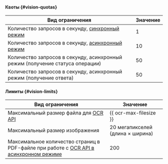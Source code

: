 #### Квоты {#vision-quotas}

Вид ограничения | Значение
----- | -----
Количество запросов в секунду, [синхронный режим](../vision/ocr/api-ref/TextRecognition/index.md) | 1
Количество запросов в секунду, [асинхронный режим](../vision/ocr/api-ref/TextRecognitionAsync/index.md) | 10
Количество запросов в секунду, асинхронный режим (получение статуса операции) | 50
Количество запросов в секунду, асинхронный режим (получение ответа) | 50

#### Лимиты {#vision-limits}

Вид ограничения | Значение
----- | -----
Максимальный размер файла для [OCR API](../vision/ocr/api-ref/index.md) | {{ ocr-max-filesize }}
Максимальный размер изображения | 20 мегапикселей (длина × ширина)
Максимальное количество страниц в PDF-файле при работе с [OCR API в асинхронном режиме](../vision/ocr/api-ref/TextRecognitionAsync/index.md) | 200